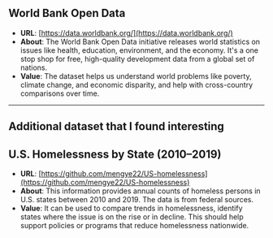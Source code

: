 ## World Bank Open Data
- **URL**: [https://data.worldbank.org/](https://data.worldbank.org/)  
- **About**: The World Bank Open Data initiative releases world statistics on issues like health, education, environment, and the economy. It's a one stop shop for free, high-quality development data from a global set of nations.  
- **Value**: The dataset helps us understand world problems like poverty, climate change, and economic disparity, and help with cross-country comparisons over time.  

---
## Additional dataset that I found interesting
## U.S. Homelessness by State (2010–2019)
- **URL**: [https://github.com/mengye22/US-homelessness](https://github.com/mengye22/US-homelessness)  
- **About**: This information provides annual counts of homeless persons in U.S. states between 2010 and 2019. The data is from federal sources.  
- **Value**: It can be used to compare trends in homelessness, identify states where the issue is on the rise or in decline. This should help support policies or programs that reduce homelessness nationwide.  
